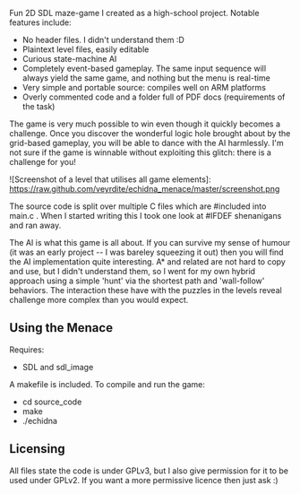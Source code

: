 Fun 2D SDL maze-game I created as a high-school project.  Notable features include:
* No header files.  I didn't understand them :D
* Plaintext level files, easily editable
* Curious state-machine AI
* Completely event-based gameplay.  The same input sequence will always yield the same game, and nothing but the menu is real-time
* Very simple and portable source: compiles well on ARM platforms
* Overly commented code and a folder full of PDF docs (requirements of the task)

The game is very much possible to win even though it quickly becomes a challenge.  Once you discover the wonderful logic hole brought about by the grid-based gameplay,  you will be able to dance with the AI harmlessly.  I'm not sure if the game is winnable without exploiting this glitch: there is a challenge for you!

![Screenshot of a level that utilises all game elements]: https://raw.github.com/veyrdite/echidna_menace/master/screenshot.png

The source code is split over multiple C files which are #included into main.c .  When I started writing this I took one look at #IFDEF shenanigans and ran away.

The AI is what this game is all about.  If you can survive my sense of humour (it was an early project -- I was bareley squeezing it out) then you will find the AI implementation quite interesting.  A* and related are not hard to copy and use, but I didn't understand them, so I went for my own hybrid approach using a simple 'hunt' via the shortest path and 'wall-follow' behaviors.  The interaction these have with the puzzles in the levels reveal challenge more complex than you would expect.

## Using the Menace
Requires:
* SDL and sdl_image

A makefile is included.  To compile and run the game:
* cd source_code
* make
* ./echidna

## Licensing
All files state the code is under GPLv3, but I also give permission for it to be used under GPLv2.  If you want a more permissive licence then just ask :)

